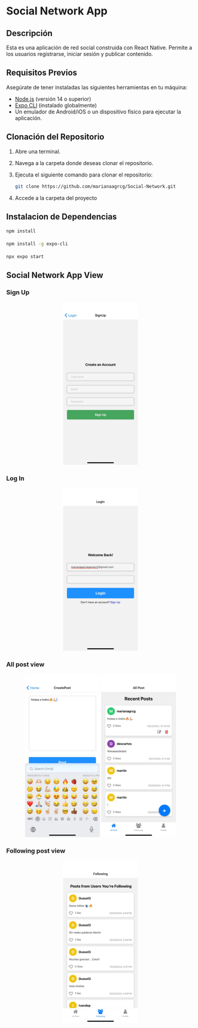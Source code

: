 # Social Network App

## Descripción

Esta es una aplicación de red social construida con React Native. Permite a los usuarios registrarse, iniciar sesión y publicar contenido.

## Requisitos Previos

Asegúrate de tener instaladas las siguientes herramientas en tu máquina:

- [Node.js](https://nodejs.org/) (versión 14 o superior)
- [Expo CLI](https://docs.expo.dev/get-started/installation/) (instalado globalmente)
- Un emulador de Android/iOS o un dispositivo físico para ejecutar la aplicación.

## Clonación del Repositorio

1. Abre una terminal.
2. Navega a la carpeta donde deseas clonar el repositorio.
3. Ejecuta el siguiente comando para clonar el repositorio:

   ```bash
   git clone https://github.com/marianaagrcg/Social-Network.git
4.  Accede a la carpeta del proyecto

## Instalacion de Dependencias 
```bash
npm install

npm install -g expo-cli

npx expo start
```

## Social Network App View
 ### Sign Up
   <p align="center">
   <img src="./assets/signupImage.jpeg" alt="Sign Up" width="200">
   </p>

   ### Log In
   <p align="center">
      <img src="./assets/loginImage.jpeg" alt="Sign Up" width="200">
   </p>

   ### All post view
   <p align="center">
      <img src="./assets/createpostImage.jpeg" alt="Sign Up" width="200">
      <img src="./assets/createpost2Image.jpeg" alt="Sign Up" width="200">
   </p>

   ### Following post view
   <p align="center">
      <img src="./assets/followingpostImage.jpeg" alt="Sign Up" width="200">
   </p>
